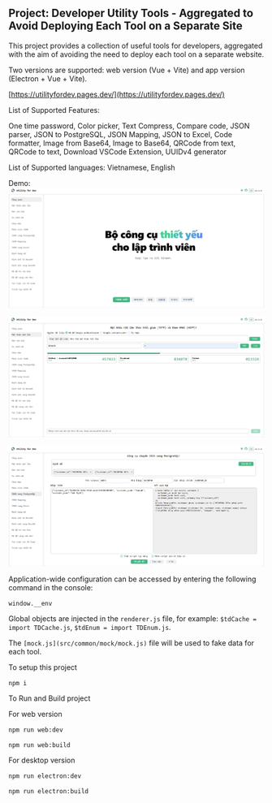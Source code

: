 ## Project: Developer Utility Tools - Aggregated to Avoid Deploying Each Tool on a Separate Site

This project provides a collection of useful tools for developers, aggregated with the aim of avoiding the need to deploy each tool on a separate website.

Two versions are supported: web version (Vue + Vite) and app version (Electron + Vue + Vite).

[https://utilityfordev.pages.dev/](https://utilityfordev.pages.dev/)

List of Supported Features:

One time password, Color picker, Text Compress, Compare code, JSON parser, JSON to PostgreSQL, JSON Mapping, JSON to Excel, Code formatter, Image from Base64, Image to Base64, QRCode from text, QRCode to text, Download VSCode Extension, UUIDv4 generator

List of Supported languages: Vietnamese, English

Demo:
![alt text](img/demo.png)

![alt text](<img/demo 2.png>)

![alt text](<img/demo 3.png>)

Application-wide configuration can be accessed by entering the following command in the console:

```
window.__env
```

Global objects are injected in the `renderer.js` file, for example: `$tdCache = import TDCache.js`, `$tdEnum = import TDEnum.js`.

The `[mock.js](src/common/mock/mock.js)` file will be used to fake data for each tool.

To setup this project

```
npm i
```

To Run and Build project

For web version

```
npm run web:dev
```

```
npm run web:build
```

For desktop version

```
npm run electron:dev
```

```
npm run electron:build
```
